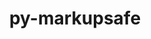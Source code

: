 ---
title: "py-markupsafe"
layout: cache
categories: [package, develop-2023-12-03]
meta: {"versions": ["2.1.3"], "compilers": ["apple-clang@=15.0.0", "gcc@=11.1.0", "gcc@=11.3.0", "gcc@=11.4.0", "gcc@=7.3.1", "gcc@=9.4.0", "oneapi@=2023.2.0"], "oss": ["amzn2", "ubuntu20.04", "ubuntu22.04", "ventura"], "platforms": ["darwin", "linux"], "targets": ["aarch64", "neoverse_n1", "neoverse_v1", "ppc64le", "x86_64_v3"], "stacks": ["aws-isc", "aws-isc-aarch64", "data-vis-sdk", "e4s", "e4s-neoverse_v1", "e4s-oneapi", "e4s-power", "e4s-rocm-external", "ml-darwin-aarch64-mps", "ml-linux-x86_64-cpu", "ml-linux-x86_64-cuda", "ml-linux-x86_64-rocm", "root"], "num_specs": 19, "num_specs_by_stack": {"ml-darwin-aarch64-mps": 1, "root": 19, "aws-isc-aarch64": 2, "aws-isc": 1, "e4s-neoverse_v1": 2, "e4s-power": 2, "data-vis-sdk": 2, "e4s": 3, "e4s-rocm-external": 1, "e4s-oneapi": 4, "ml-linux-x86_64-cuda": 2, "ml-linux-x86_64-rocm": 2, "ml-linux-x86_64-cpu": 2}}
spec_details: [{"hash": "mr4exjupfjtgkkwggkokfixtw2tugh24", "compiler": "apple-clang@=15.0.0", "versions": ["2.1.3"], "os": "ventura", "platform": "darwin", "target": "aarch64", "variants": ["build_system=python_pip"], "stacks": ["ml-darwin-aarch64-mps", "root"], "size": "-", "tarball": "https://binaries.spack.io/develop-2023-12-03/build_cache/darwin-ventura-aarch64/apple-clang-15.0.0/py-markupsafe-2.1.3/darwin-ventura-aarch64-apple-clang-15.0.0-py-markupsafe-2.1.3-mr4exjupfjtgkkwggkokfixtw2tugh24.spack"}, {"hash": "2bk3nwczvqusxva25nwjbvpteqtzyupe", "compiler": "gcc@=7.3.1", "versions": ["2.1.3"], "os": "amzn2", "platform": "linux", "target": "aarch64", "variants": ["build_system=python_pip"], "stacks": ["aws-isc-aarch64", "root"], "size": "-", "tarball": "https://binaries.spack.io/develop-2023-12-03/build_cache/linux-amzn2-aarch64/gcc-7.3.1/py-markupsafe-2.1.3/linux-amzn2-aarch64-gcc-7.3.1-py-markupsafe-2.1.3-2bk3nwczvqusxva25nwjbvpteqtzyupe.spack"}, {"hash": "qfgfnynniaieuv2y6r55ehkgz5bjm2ii", "compiler": "gcc@=7.3.1", "versions": ["2.1.3"], "os": "amzn2", "platform": "linux", "target": "neoverse_n1", "variants": ["build_system=python_pip"], "stacks": ["aws-isc-aarch64", "root"], "size": "-", "tarball": "https://binaries.spack.io/develop-2023-12-03/build_cache/linux-amzn2-neoverse_n1/gcc-7.3.1/py-markupsafe-2.1.3/linux-amzn2-neoverse_n1-gcc-7.3.1-py-markupsafe-2.1.3-qfgfnynniaieuv2y6r55ehkgz5bjm2ii.spack"}, {"hash": "3hcggt4xwokqosu5q3hhvi27oagbb7ft", "compiler": "gcc@=7.3.1", "versions": ["2.1.3"], "os": "amzn2", "platform": "linux", "target": "x86_64_v3", "variants": ["build_system=python_pip"], "stacks": ["root", "aws-isc"], "size": "-", "tarball": "https://binaries.spack.io/develop-2023-12-03/build_cache/linux-amzn2-x86_64_v3/gcc-7.3.1/py-markupsafe-2.1.3/linux-amzn2-x86_64_v3-gcc-7.3.1-py-markupsafe-2.1.3-3hcggt4xwokqosu5q3hhvi27oagbb7ft.spack"}, {"hash": "padv7yohpp4cgwcrz3jppldxdlzamlfz", "compiler": "gcc@=11.4.0", "versions": ["2.1.3"], "os": "ubuntu20.04", "platform": "linux", "target": "neoverse_v1", "variants": ["build_system=python_pip"], "stacks": ["e4s-neoverse_v1", "root"], "size": "-", "tarball": "https://binaries.spack.io/develop-2023-12-03/build_cache/linux-ubuntu20.04-neoverse_v1/gcc-11.4.0/py-markupsafe-2.1.3/linux-ubuntu20.04-neoverse_v1-gcc-11.4.0-py-markupsafe-2.1.3-padv7yohpp4cgwcrz3jppldxdlzamlfz.spack"}, {"hash": "cmkejyvi252fiqqyqcfntlbhco3msbqv", "compiler": "gcc@=11.4.0", "versions": ["2.1.3"], "os": "ubuntu20.04", "platform": "linux", "target": "neoverse_v1", "variants": ["build_system=python_pip"], "stacks": ["e4s-neoverse_v1", "root"], "size": "-", "tarball": "https://binaries.spack.io/develop-2023-12-03/build_cache/linux-ubuntu20.04-neoverse_v1/gcc-11.4.0/py-markupsafe-2.1.3/linux-ubuntu20.04-neoverse_v1-gcc-11.4.0-py-markupsafe-2.1.3-cmkejyvi252fiqqyqcfntlbhco3msbqv.spack"}, {"hash": "2cuus6w77bemoxazvnsulyu25s25vmvn", "compiler": "gcc@=9.4.0", "versions": ["2.1.3"], "os": "ubuntu20.04", "platform": "linux", "target": "ppc64le", "variants": ["build_system=python_pip"], "stacks": ["root", "e4s-power"], "size": "-", "tarball": "https://binaries.spack.io/develop-2023-12-03/build_cache/linux-ubuntu20.04-ppc64le/gcc-9.4.0/py-markupsafe-2.1.3/linux-ubuntu20.04-ppc64le-gcc-9.4.0-py-markupsafe-2.1.3-2cuus6w77bemoxazvnsulyu25s25vmvn.spack"}, {"hash": "4qmvxxxwqoclz2qopxeljtpzqveenzpf", "compiler": "gcc@=9.4.0", "versions": ["2.1.3"], "os": "ubuntu20.04", "platform": "linux", "target": "ppc64le", "variants": ["build_system=python_pip"], "stacks": ["root", "e4s-power"], "size": "-", "tarball": "https://binaries.spack.io/develop-2023-12-03/build_cache/linux-ubuntu20.04-ppc64le/gcc-9.4.0/py-markupsafe-2.1.3/linux-ubuntu20.04-ppc64le-gcc-9.4.0-py-markupsafe-2.1.3-4qmvxxxwqoclz2qopxeljtpzqveenzpf.spack"}, {"hash": "abigdik7yicssjohizhbdvbrw7fsirzr", "compiler": "gcc@=11.1.0", "versions": ["2.1.3"], "os": "ubuntu20.04", "platform": "linux", "target": "x86_64_v3", "variants": ["build_system=python_pip"], "stacks": ["data-vis-sdk", "root"], "size": "-", "tarball": "https://binaries.spack.io/develop-2023-12-03/build_cache/linux-ubuntu20.04-x86_64_v3/gcc-11.1.0/py-markupsafe-2.1.3/linux-ubuntu20.04-x86_64_v3-gcc-11.1.0-py-markupsafe-2.1.3-abigdik7yicssjohizhbdvbrw7fsirzr.spack"}, {"hash": "uigu4rqlnsgdqma4e7utl4w5lr6ocqct", "compiler": "gcc@=11.1.0", "versions": ["2.1.3"], "os": "ubuntu20.04", "platform": "linux", "target": "x86_64_v3", "variants": ["build_system=python_pip"], "stacks": ["data-vis-sdk", "root"], "size": "-", "tarball": "https://binaries.spack.io/develop-2023-12-03/build_cache/linux-ubuntu20.04-x86_64_v3/gcc-11.1.0/py-markupsafe-2.1.3/linux-ubuntu20.04-x86_64_v3-gcc-11.1.0-py-markupsafe-2.1.3-uigu4rqlnsgdqma4e7utl4w5lr6ocqct.spack"}, {"hash": "xsjkfpowtkdtre3ufssyqsgxhlf7y6gg", "compiler": "gcc@=11.4.0", "versions": ["2.1.3"], "os": "ubuntu20.04", "platform": "linux", "target": "x86_64_v3", "variants": ["build_system=python_pip"], "stacks": ["e4s", "root", "e4s-rocm-external"], "size": "-", "tarball": "https://binaries.spack.io/develop-2023-12-03/build_cache/linux-ubuntu20.04-x86_64_v3/gcc-11.4.0/py-markupsafe-2.1.3/linux-ubuntu20.04-x86_64_v3-gcc-11.4.0-py-markupsafe-2.1.3-xsjkfpowtkdtre3ufssyqsgxhlf7y6gg.spack"}, {"hash": "pkk3hoqfdhwnnurvmf6st5qgevnzrprf", "compiler": "gcc@=11.4.0", "versions": ["2.1.3"], "os": "ubuntu20.04", "platform": "linux", "target": "x86_64_v3", "variants": ["build_system=python_pip"], "stacks": ["e4s", "root"], "size": "-", "tarball": "https://binaries.spack.io/develop-2023-12-03/build_cache/linux-ubuntu20.04-x86_64_v3/gcc-11.4.0/py-markupsafe-2.1.3/linux-ubuntu20.04-x86_64_v3-gcc-11.4.0-py-markupsafe-2.1.3-pkk3hoqfdhwnnurvmf6st5qgevnzrprf.spack"}, {"hash": "q2gd6fh345arrt7yq223un7qtdbmpagk", "compiler": "gcc@=11.4.0", "versions": ["2.1.3"], "os": "ubuntu20.04", "platform": "linux", "target": "x86_64_v3", "variants": ["build_system=python_pip"], "stacks": ["e4s", "root"], "size": "-", "tarball": "https://binaries.spack.io/develop-2023-12-03/build_cache/linux-ubuntu20.04-x86_64_v3/gcc-11.4.0/py-markupsafe-2.1.3/linux-ubuntu20.04-x86_64_v3-gcc-11.4.0-py-markupsafe-2.1.3-q2gd6fh345arrt7yq223un7qtdbmpagk.spack"}, {"hash": "rd3hurtjhezyopzm437yvad7u4da6erc", "compiler": "oneapi@=2023.2.0", "versions": ["2.1.3"], "os": "ubuntu20.04", "platform": "linux", "target": "x86_64_v3", "variants": ["build_system=python_pip"], "stacks": ["e4s-oneapi", "root"], "size": "-", "tarball": "https://binaries.spack.io/develop-2023-12-03/build_cache/linux-ubuntu20.04-x86_64_v3/oneapi-2023.2.0/py-markupsafe-2.1.3/linux-ubuntu20.04-x86_64_v3-oneapi-2023.2.0-py-markupsafe-2.1.3-rd3hurtjhezyopzm437yvad7u4da6erc.spack"}, {"hash": "e6q4lbu56wiuashxqb5tqv5cl3wlhozc", "compiler": "oneapi@=2023.2.0", "versions": ["2.1.3"], "os": "ubuntu20.04", "platform": "linux", "target": "x86_64_v3", "variants": ["build_system=python_pip"], "stacks": ["e4s-oneapi", "root"], "size": "-", "tarball": "https://binaries.spack.io/develop-2023-12-03/build_cache/linux-ubuntu20.04-x86_64_v3/oneapi-2023.2.0/py-markupsafe-2.1.3/linux-ubuntu20.04-x86_64_v3-oneapi-2023.2.0-py-markupsafe-2.1.3-e6q4lbu56wiuashxqb5tqv5cl3wlhozc.spack"}, {"hash": "sjdocat76h6fx5nd7dhdfhnoyn5wvnhm", "compiler": "oneapi@=2023.2.0", "versions": ["2.1.3"], "os": "ubuntu20.04", "platform": "linux", "target": "x86_64_v3", "variants": ["build_system=python_pip"], "stacks": ["e4s-oneapi", "root"], "size": "-", "tarball": "https://binaries.spack.io/develop-2023-12-03/build_cache/linux-ubuntu20.04-x86_64_v3/oneapi-2023.2.0/py-markupsafe-2.1.3/linux-ubuntu20.04-x86_64_v3-oneapi-2023.2.0-py-markupsafe-2.1.3-sjdocat76h6fx5nd7dhdfhnoyn5wvnhm.spack"}, {"hash": "bho5szcu2tgc64arjp6lmr3y2j2yq3tm", "compiler": "oneapi@=2023.2.0", "versions": ["2.1.3"], "os": "ubuntu20.04", "platform": "linux", "target": "x86_64_v3", "variants": ["build_system=python_pip"], "stacks": ["e4s-oneapi", "root"], "size": "-", "tarball": "https://binaries.spack.io/develop-2023-12-03/build_cache/linux-ubuntu20.04-x86_64_v3/oneapi-2023.2.0/py-markupsafe-2.1.3/linux-ubuntu20.04-x86_64_v3-oneapi-2023.2.0-py-markupsafe-2.1.3-bho5szcu2tgc64arjp6lmr3y2j2yq3tm.spack"}, {"hash": "nhdgmkdbivrjmc7hqj6vxwl66hugb7nc", "compiler": "gcc@=11.3.0", "versions": ["2.1.3"], "os": "ubuntu22.04", "platform": "linux", "target": "x86_64_v3", "variants": ["build_system=python_pip"], "stacks": ["ml-linux-x86_64-cuda", "ml-linux-x86_64-rocm", "root", "ml-linux-x86_64-cpu"], "size": "-", "tarball": "https://binaries.spack.io/develop-2023-12-03/build_cache/linux-ubuntu22.04-x86_64_v3/gcc-11.3.0/py-markupsafe-2.1.3/linux-ubuntu22.04-x86_64_v3-gcc-11.3.0-py-markupsafe-2.1.3-nhdgmkdbivrjmc7hqj6vxwl66hugb7nc.spack"}, {"hash": "fvjq2pssiyi6gfrr5om63zgavlxif3hy", "compiler": "gcc@=11.3.0", "versions": ["2.1.3"], "os": "ubuntu22.04", "platform": "linux", "target": "x86_64_v3", "variants": ["build_system=python_pip"], "stacks": ["ml-linux-x86_64-cuda", "ml-linux-x86_64-rocm", "root", "ml-linux-x86_64-cpu"], "size": "-", "tarball": "https://binaries.spack.io/develop-2023-12-03/build_cache/linux-ubuntu22.04-x86_64_v3/gcc-11.3.0/py-markupsafe-2.1.3/linux-ubuntu22.04-x86_64_v3-gcc-11.3.0-py-markupsafe-2.1.3-fvjq2pssiyi6gfrr5om63zgavlxif3hy.spack"}]
---